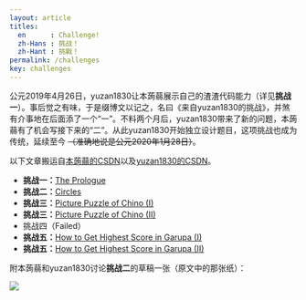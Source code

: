 ```yaml
---
layout: article
titles:
  en      : Challenge!
  zh-Hans : 挑战！
  zh-Hant : 挑戰！
permalink: /challenges
key: challenges
---
```


公元2019年4月26日，yuzan1830让本蒟蒻展示自己的渣渣代码能力（详见**挑战一**）。事后觉之有味，于是缀博文以记之，名曰《来自yuzan1830的挑战》，并煞有介事地在后面添了一个“一”。不料两个月后，yuzan1830带来了新的问题，本蒟蒻有了机会写接下来的“二”。从此yuzan1830开始独立设计题目，这项挑战也成为传统，延续至今 ~~（准确地说是公元2020年1月28日）~~。

以下文章搬运自[本蒟蒻的CSDN](https://blog.csdn.net/PHenning)以及[yuzan1830的CSDN](https://blog.csdn.net/Balllightnings)。

- **挑战一：**[The Prologue](https://p-henning.github.io/challenge-1)
- **挑战二：**[Circles](https://p-henning.github.io/challenge-2)
- **挑战三：**[Picture Puzzle of Chino (I)](https://p-henning.github.io/challenge-3-I)
- **挑战三：**[Picture Puzzle of Chino (II)](https://p-henning.github.io/challenge-3-II)
- 挑战四（Failed）
- **挑战五：**[How to Get Highest Score in Garupa (I)](https://p-henning.github.io/challenge-5-I)
- **挑战五：**[How to Get Highest Score in Garupa (II)](https://p-henning.github.io/challenge-5-II)

附本蒟蒻和yuzan1830讨论**挑战二**的草稿一张（原文中的那张纸）：

![](https://s1.ax1x.com/2020/03/23/87v8jf.jpg)
